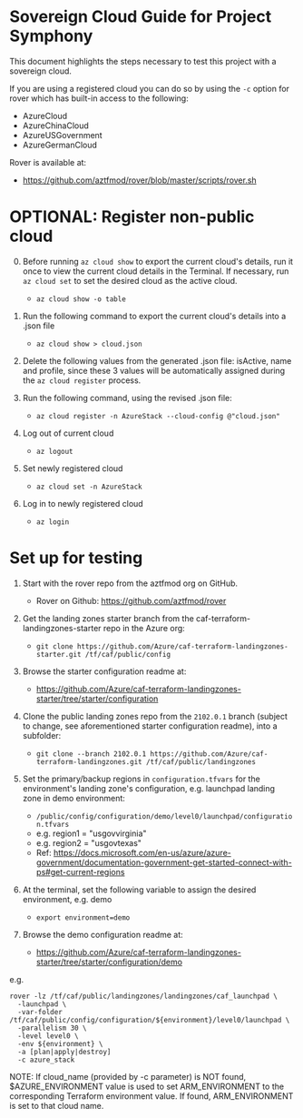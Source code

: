 # Sovereign Cloud Guide for Project Symphony

This document highlights the steps necessary to test this project with a sovereign cloud.

If you are using a registered cloud you can do so by using the ```-c``` option for rover which has built-in access to the following:

- AzureCloud
- AzureChinaCloud
- AzureUSGovernment
- AzureGermanCloud


Rover is available at: 
* https://github.com/aztfmod/rover/blob/master/scripts/rover.sh

# OPTIONAL: Register non-public cloud

0. Before running ```az cloud show``` to export the current cloud's details, run it once to view the current cloud details in the Terminal. If necessary, run ```az cloud set``` to set the desired cloud as the active cloud.
    * ```az cloud show -o table```

1. Run the following command to export the current cloud's details into a .json file
    * ```az cloud show > cloud.json```

1. Delete the following values from the generated .json file: isActive, name and profile, since these 3 values will be automatically assigned during the ```az cloud register``` process.

1. Run the following command, using the revised .json file:
    * ```az cloud register -n AzureStack --cloud-config @"cloud.json"```

1. Log out of current cloud
    * ```az logout```

1. Set newly registered cloud
    * ```az cloud set -n AzureStack```

1. Log in to newly registered cloud
    * ```az login```


# Set up for testing

1. Start with the rover repo from the aztfmod org on GitHub.
    * Rover on Github: https://github.com/aztfmod/rover

1. Get the landing zones starter branch from the caf-terraform-landingzones-starter repo in the Azure org: 
    * ```git clone https://github.com/Azure/caf-terraform-landingzones-starter.git /tf/caf/public/config```

1. Browse the starter configuration readme at:
    * https://github.com/Azure/caf-terraform-landingzones-starter/tree/starter/configuration

1. Clone the public landing zones repo from the ```2102.0.1``` branch (subject to change, see aforementioned starter configuration readme), into a subfolder:
    * ```git clone --branch 2102.0.1 https://github.com/Azure/caf-terraform-landingzones.git /tf/caf/public/landingzones```

1. Set the primary/backup regions in ```configuration.tfvars``` for the environment's landing zone's configuration, e.g. launchpad landing zone in demo environment: 
    * ```/public/config/configuration/demo/level0/launchpad/configuration.tfvars```
    * e.g. region1 = "usgovvirginia"
    * e.g. region2 = "usgovtexas"
    * Ref: https://docs.microsoft.com/en-us/azure/azure-government/documentation-government-get-started-connect-with-ps#get-current-regions

1. At the terminal, set the following variable to assign the desired environment, e.g. demo
    * ```export environment=demo```

1. Browse the demo configuration readme at:
    * https://github.com/Azure/caf-terraform-landingzones-starter/tree/starter/configuration/demo

e.g.
```
rover -lz /tf/caf/public/landingzones/landingzones/caf_launchpad \
  -launchpad \
  -var-folder /tf/caf/public/config/configuration/${environment}/level0/launchpad \
  -parallelism 30 \
  -level level0 \
  -env ${environment} \
  -a [plan|apply|destroy]
  -c azure_stack
```

NOTE: If cloud_name (provided by -c parameter) is NOT found, $AZURE_ENVIRONMENT value is used to set ARM_ENVIRONMENT to the corresponding Terraform environment value. If found, ARM_ENVIRONMENT is set to that cloud name.

